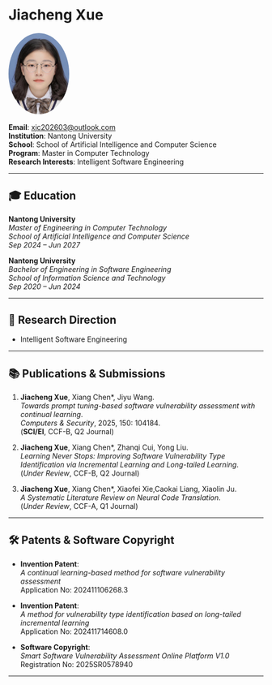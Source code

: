 # Jiacheng Xue

<p>
  <img src="assets/photo.jpg" alt="Jiacheng Xue" width="120" style="border-radius: 50%;" />
</p>

**Email**: xjc202603@outlook.com  
**Institution**: Nantong University  
**School**: School of Artificial Intelligence and Computer Science  
**Program**: Master in Computer Technology  
**Research Interests**: Intelligent Software Engineering

---

## 🎓 Education

**Nantong University**  
*Master of Engineering in Computer Technology*  
*School of Artificial Intelligence and Computer Science*  
*Sep 2024 – Jun 2027*

**Nantong University**  
*Bachelor of Engineering in Software Engineering*  
*School of Information Science and Technology*  
*Sep 2020 – Jun 2024*

---

## 🔬 Research Direction

- Intelligent Software Engineering  

---

## 📚 Publications & Submissions

1. **Jiacheng Xue**, Xiang Chen\*, Jiyu Wang.  
   *Towards prompt tuning-based software vulnerability assessment with continual learning*.  
   _Computers & Security_, 2025, 150: 104184.  
   (**SCI/EI**, CCF-B, Q2 Journal)

2. **Jiacheng Xue**, Xiang Chen\*, Zhanqi Cui, Yong Liu.  
   *Learning Never Stops: Improving Software Vulnerability Type Identification via Incremental Learning and Long-tailed Learning*.  
   (_Under Review_, CCF-B, Q2 Journal)

3. **Jiacheng Xue**, Xiang Chen\*, Xiaofei Xie,Caokai Liang, Xiaolin Ju.  
   *A Systematic Literature Review on Neural Code Translation*.  
   (_Under Review_, CCF-A, Q1 Journal)

---

## 🛠️ Patents & Software Copyright

- **Invention Patent**:  
  _A continual learning-based method for software vulnerability assessment_  
  Application No: 202411106268.3

- **Invention Patent**:  
  _A method for vulnerability type identification based on long-tailed incremental learning_  
  Application No: 202411714608.0

- **Software Copyright**:  
  _Smart Software Vulnerability Assessment Online Platform V1.0_  
  Registration No: 2025SR0578940

---
